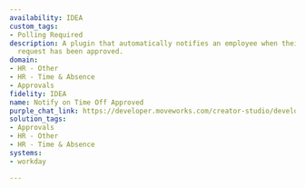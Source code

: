 ```yaml
---
availability: IDEA
custom_tags:
- Polling Required
description: A plugin that automatically notifies an employee when their time off
  request has been approved.
domain:
- HR - Other
- HR - Time & Absence
- Approvals
fidelity: IDEA
name: Notify on Time Off Approved
purple_chat_link: https://developer.moveworks.com/creator-studio/developer-tools/purple-chat/?conversation=%7B%22startTimestamp%22%3A%2211%3A43+AM%22%2C%22messages%22%3A%5B%7B%22role%22%3A%22assistant%22%2C%22parts%22%3A%5B%7B%22richText%22%3A%22Good+news%21+Gwen%2C+your+manager%2C+has+approved+your+time+off+request+for+July+20th+to+July+24th.+Enjoy+your+break%21+%F0%9F%98%8A%22%7D%5D%7D%5D%7D
solution_tags:
- Approvals
- HR - Other
- HR - Time & Absence
systems:
- workday

---
```

